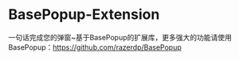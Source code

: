 # BasePopup-Extension
一句话完成您的弹窗~基于BasePopup的扩展库，更多强大的功能请使用BasePopup：https://github.com/razerdp/BasePopup
